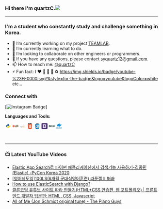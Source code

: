### Hi there I'm quartzC.<a href="https://github.com/quartzC"><img src="https://media.giphy.com/media/hvRJCLFzcasrR4ia7z/giphy.gif" width="25px"></a>
<!--
**quartzC/quartzC** is a ✨ _special_ ✨ repository because its `README.md` (this file) appears on your GitHub profile. 

Here are some ideas to get you started:-->
<hr>

### I'm a student who constantly study and challenge something in Korea.

- 🔭 I’m currently working on my project [TEAMLAB](https://www.notion.so/TEAMLAB-d690ca4b3f4d44449520ed21e9b51739).
- 🌱 I’m currently learning what to do.
- 👯 I’m looking to collaborate on other engineers or programmers.
- 💬 If you have any questions, please contact syquartz12@gmail.com.
- 📫 How to reach me: [@quartzC](https://www.instagram.com/SY_quartz/)
- ⚡ Fun fact: I :heart: :dog: :guitar: :basketball: :soccer: 	https://img.shields.io/badge/youtube-%23FF0000.svg?&style=for-the-badge&logo=youtube&logoColor=white etc...

### Connect with
 [![Instagram Badge](https://img.shields.io/badge/-Intagram-black?style=flat-square&logo=instagram&logoColor=white&link=https://www.instagram.com/SY_quartz/?hl=ko)]

**Languages and Tools:**  

<code><img height="20" src="https://raw.githubusercontent.com/github/explore/80688e429a7d4ef2fca1e82350fe8e3517d3494d/topics/python/python.png"></code>
<code><img height="20" src="https://raw.githubusercontent.com/github/explore/80688e429a7d4ef2fca1e82350fe8e3517d3494d/topics/git/git.png"></code>
<code><img height="20" src="https://raw.githubusercontent.com/github/explore/80688e429a7d4ef2fca1e82350fe8e3517d3494d/topics/mysql/mysql.png"></code>
<code><img height="20" src="https://raw.githubusercontent.com/github/explore/5c058a388828bb5fde0bcafd4bc867b5bb3f26f3/topics/html/html.png"></code>
<code><img height="20" src="https://raw.githubusercontent.com/github/explore/80688e429a7d4ef2fca1e82350fe8e3517d3494d/topics/css/css.png"></code>
<code><img height="20" src="https://raw.githubusercontent.com/github/explore/80688e429a7d4ef2fca1e82350fe8e3517d3494d/topics/bootstrap/bootstrap.png"></code>
<code><img height="20" src="https://raw.githubusercontent.com/github/explore/80688e429a7d4ef2fca1e82350fe8e3517d3494d/topics/django/django.png"></code>
<code><img height="20" src="https://raw.githubusercontent.com/github/explore/80688e429a7d4ef2fca1e82350fe8e3517d3494d/topics/docker/docker.png"></code>

<br/>

<hr>


### 📺 Latest YouTube Videos
<!-- YOUTUBE:START -->
- [Elastic App Search로 파이썬 애플리케이션에서 검색기능 사용하기-김종민(Elastic) -PyCon Korea 2020](https://www.youtube.com/watch?v=0rpe2hfn5Sc)
- [[영어쉐도잉]100LS(6개월 군대식영어훈련) 라푼젤 ll #69](https://www.youtube.com/watch?v=H7xZQ7uIE0Q&t=305s)
- [How to use ElasticSearch with Django?](https://www.youtube.com/watch?v=xFcJPwVPc1o)
- [클론코딩 유튜브 사이트 따라 만들기(HTML+CSS 연습편, 웹 포트폴리오) | 프론트엔드 개발자 입문편: HTML, CSS, Javascript](https://www.youtube.com/watch?v=67stn7Pu7s4)
- [All of Me (Jon Schmidt original tune) - The Piano Guys](https://www.youtube.com/watch?v=9fAZIQ-vpdw)
<!-- YOUTUBE:END -->
